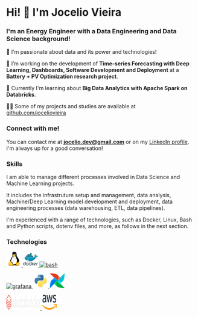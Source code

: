 # Hi! 👋 I'm Jocelio Vieira

### I'm an Energy Engineer with a Data Engineering and Data Science background!

🖤 I'm passionate about data and its power and technologies!

🔭 I’m working on the development of **Time-series Forecasting with Deep Learning, Dashboards, Software Development and Deployment** at a **Battery + PV Optimization research project**.

🌱 Currently I'm learning about **Big Data Analytics with Apache Spark on Databricks**.

👨‍💻 Some of my projects and studies are available at [github.com/joceliovieira](github.com/joceliovieira)

### Connect with me!

You can contact me at **jocelio.dev@gmail.com** or on my [LinkedIn profile](https://linkedin.com/in/joceliovieira).  
I'm always up for a good conversation!

### Skills

I am able to manage different processes involved in Data Science and Machine Learning projects.

It includes the infrastruture setup and management, data analysis, Machine/Deep Learning model development and deployment, data engineering processes (data warehousing, ETL, data pipelines).

I'm experienced with a range of technologies, such as Docker, Linux, Bash and Python scripts, dotenv files, and more, as follows in the next section.

### Technologies

<p align="left"> 
<a href="https://www.linux.org/" target="_blank" rel="noreferrer"> <img src="https://raw.githubusercontent.com/devicons/devicon/master/icons/linux/linux-original.svg" alt="linux" width="40" height="40"/> </a> 
<a href="https://www.docker.com/" target="_blank" rel="noreferrer">  <img src="https://raw.githubusercontent.com/devicons/devicon/master/icons/docker/docker-original-wordmark.svg" alt="docker" width="40" height="40"/> </a> 
<a href="https://www.gnu.org/software/bash/" target="_blank" rel="noreferrer"> <img src="https://raw.githubusercontent.com/odb/official-bash-logo/master/assets/Logos/Icons/SVG/64x64_white.svg" alt="bash" width="40" height="40"/> </a> 
</p>
<p>
<a href="https://grafana.com" target="_blank" rel="noreferrer"> <img src="https://www.vectorlogo.zone/logos/grafana/grafana-icon.svg" alt="grafana" width="40" height="40"/> </a> 
<a href="https://www.python.org" target="_blank" rel="noreferrer"> <img src="https://raw.githubusercontent.com/devicons/devicon/master/icons/python/python-original.svg" alt="python" width="40" height="40"/> </a> 
<a href="https://airflow.apache.org/" target="_blank" rel="noreferrer"><img src="./img/pin.png" alt="airflow" width="40" height="40"/> </a>
</p>
<p>
<a href="https://www.databricks.com/" target="_blank" rel="noreferrer"><img src="./img/databricks.svg" alt="databricks" width="90" height="40"/> </a>
<a href="https://aws.amazon.com/" target="_blank" rel="noreferrer"><img src="./img/aws.svg" alt="aws" width="40" height="40"/> </a>
</p>



